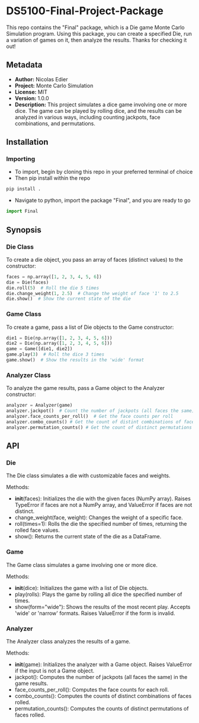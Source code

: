 # DS5100-Final-Project-Package
This repo contains the "Final" package, which is a Die game Monte Carlo Simulation program. Using this package, you can create a specified Die, run a variation of games on it, then analyze the results. Thanks for checking it out!

## Metadata
- **Author:** Nicolas Edier
- **Project:** Monte Carlo Simulation
- **License:** MIT
- **Version:** 1.0.0
- **Description:** This project simulates a dice game involving one or more dice. The game can be played by rolling dice, and the results can be analyzed in various ways, including counting jackpots, face combinations, and permutations.

## Installation

### Importing
- To import, begin by cloning this repo in your preferred terminal of choice
- Then pip install within the repo
```bash
pip install .
```
- Navigate to python, import the package "Final", and you are ready to go
```python
import Final
```

## Synopsis

### Die Class
To create a die object, you pass an array of faces (distinct values) to the constructor:

```python
faces = np.array([1, 2, 3, 4, 5, 6])
die = Die(faces)
die.roll(5)  # Roll the die 5 times
die.change_weight(1, 2.5)  # Change the weight of face '1' to 2.5
die.show()  # Show the current state of the die 
```

### Game Class
To create a game, pass a list of Die objects to the Game constructor:

```python
die1 = Die(np.array([1, 2, 3, 4, 5, 6]))
die2 = Die(np.array([1, 2, 3, 4, 5, 6]))
game = Game([die1, die2])
game.play(3)  # Roll the dice 3 times
game.show()  # Show the results in the 'wide' format
```

### Analyzer Class
To analyze the game results, pass a Game object to the Analyzer constructor:

```python
analyzer = Analyzer(game)
analyzer.jackpot()  # Count the number of jackpots (all faces the same)
analyzer.face_counts_per_roll()  # Get the face counts per roll
analyzer.combo_counts() # Get the count of distint combinations of faces rolled
analyzer.permutation_counts() # Get the count of distinct permutations of faces rolled
```

## API

### Die
The Die class simulates a die with customizable faces and weights.

Methods:
- __init__(faces): Initializes the die with the given faces (NumPy array). Raises TypeError if faces are not a NumPy array, and ValueError if faces are not distinct.
- change_weight(face, weight): Changes the weight of a specific face.
- roll(times=1): Rolls the die the specified number of times, returning the rolled face values.
- show(): Returns the current state of the die as a DataFrame.


### Game
The Game class simulates a game involving one or more dice.

Methods:
- __init__(dice): Initializes the game with a list of Die objects.
- play(rolls): Plays the game by rolling all dice the specified number of times.
- show(form="wide"): Shows the results of the most recent play. Accepts 'wide' or 'narrow' formats. Raises ValueError if the form is invalid.


### Analyzer
The Analyzer class analyzes the results of a game.

Methods:
- __init__(game): Initializes the analyzer with a Game object. Raises ValueError if the input is not a Game object.
- jackpot(): Computes the number of jackpots (all faces the same) in the game results.
- face_counts_per_roll(): Computes the face counts for each roll.
- combo_counts(): Computes the counts of distinct combinations of faces rolled.
- permutation_counts(): Computes the counts of distinct permutations of faces rolled.
